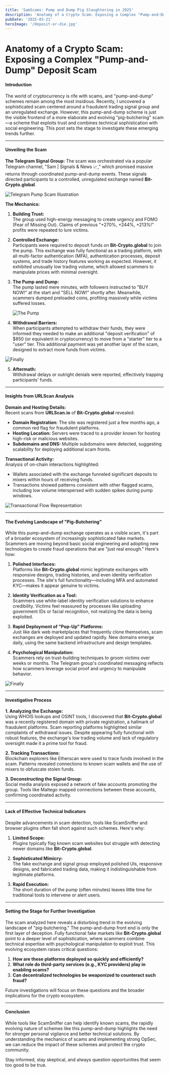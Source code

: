 ```yaml
---
title: 'SamScams: Pump and Dump Pig Slaughtering in 2025'
description: 'Anatomy of a Crypto Scam: Exposing a Complex "Pump-and-Dump" Deposit Scam'
pubDate: '2025-03-21'
heroImage: '/deposit-or-die.jpg'
---
```


# Anatomy of a Crypto Scam: Exposing a Complex "Pump-and-Dump" Deposit Scam

#### Introduction
The world of cryptocurrency is rife with scams, and "pump-and-dump" schemes remain among the most insidious. Recently, I uncovered a sophisticated scam centered around a fraudulent trading signal group and an unregulated exchange. However, this pump-and-dump scheme is just the visible frontend of a more elaborate and evolving "pig-butchering" scam—a scheme that exploits trust and combines technical sophistication with social engineering. This post sets the stage to investigate these emerging trends further.

---

#### Unveiling the Scam

**The Telegram Signal Group:**
The scam was orchestrated via a popular Telegram channel, "Sam | Signals & News 📈," which promised massive returns through coordinated pump-and-dump events. These signals directed participants to a controlled, unregulated exchange named **Bit-Crypto.global**.

![Telegram Pump Scam Illustration](/telgrammio.jpg)

**The Mechanics:**
1. **Building Trust:**  
   The group used high-energy messaging to create urgency and FOMO (Fear of Missing Out). Claims of previous "+270%, +244%, +213%!" profits were repeated to lure victims.

2. **Controlled Exchange:**  
   Participants were required to deposit funds on **Bit-Crypto.global** to join the pump. This exchange was fully functional as a trading platform, with all multi-factor authentication (MFA), authentication processes, deposit systems, and trade history features working as expected. However, it exhibited unusually low trading volume, which allowed scammers to manipulate prices with minimal oversight.

3. **The Pump and Dump:**  
   The pump lasted mere minutes, with followers instructed to "BUY NOW!" at the start and "SELL NOW!" shortly after. Meanwhile, scammers dumped preloaded coins, profiting massively while victims suffered losses.

   ![The Pump](/Pump_Dump.JPG)

4. **Withdrawal Barriers:**  
   When participants attempted to withdraw their funds, they were informed they needed to make an additional "deposit verification" of $850 (or equivalent in cryptocurrency) to move from a "starter" tier to a "user" tier. This additional payment was yet another layer of the scam, designed to extract more funds from victims.

![Finally](/finally.jpg)


5. **Aftermath:**  
   Withdrawal delays or outright denials were reported, effectively trapping participants' funds.



---

#### Insights from URLScan Analysis

**Domain and Hosting Details:**  
Recent scans from **URLScan.io** of **Bit-Crypto.global** revealed:
- **Domain Registration:** The site was registered just a few months ago, a common red flag for fraudulent platforms.
- **Hosting Location:** Servers were traced to a provider known for hosting high-risk or malicious websites.
- **Subdomains and DNS:** Multiple subdomains were detected, suggesting scalability for deploying additional scam fronts.

**Transactional Activity:**  
Analysis of on-chain interactions highlighted:
- Wallets associated with the exchange funneled significant deposits to mixers within hours of receiving funds.
- Transactions showed patterns consistent with other flagged scams, including low volume interspersed with sudden spikes during pump windows.

![Transactional Flow Representation](/deposit-or-die.jpg)

---

#### The Evolving Landscape of "Pig-Butchering"

While this pump-and-dump exchange operates as a visible scam, it's part of a broader ecosystem of increasingly sophisticated fake markets. Scammers are moving beyond basic social engineering and adopting new technologies to create fraud operations that are "just real enough." Here's how:

1. **Polished Interfaces:**  
   Platforms like **Bit-Crypto.global** mimic legitimate exchanges with responsive designs, trading histories, and even identity verification processes. The site's full functionality—including MFA and automated KYC—makes it appear genuine to victims.

2. **Identity Verification as a Tool:**  
   Scammers use white-label identity verification solutions to enhance credibility. Victims feel reassured by processes like uploading government IDs or facial recognition, not realizing the data is being exploited.

3. **Rapid Deployment of "Pop-Up" Platforms:**  
   Just like dark web marketplaces that frequently clone themselves, scam exchanges are deployed and updated rapidly. New domains emerge daily, using the same backend infrastructure and design templates.

4. **Psychological Manipulation:**  
   Scammers rely on trust-building techniques to groom victims over weeks or months. The Telegram group's coordinated messaging reflects how scammers leverage social proof and urgency to manipulate behavior.

![Finally](/finally.jpg)

---

#### Investigative Process

**1. Analyzing the Exchange:**  
Using WHOIS lookups and OSINT tools, I discovered that **Bit-Crypto.global** was a recently registered domain with private registration, a hallmark of fraudulent platforms. Scam reporting platforms highlighted similar complaints of withdrawal issues. Despite appearing fully functional with robust features, the exchange's low trading volume and lack of regulatory oversight made it a prime tool for fraud.

**2. Tracking Transactions:**  
Blockchain explorers like Etherscan were used to trace funds involved in the scam. Patterns revealed connections to known scam wallets and the use of mixers to obfuscate stolen funds.

**3. Deconstructing the Signal Group:**  
Social media analysis exposed a network of fake accounts promoting the group. Tools like Maltego mapped connections between these accounts, confirming coordinated activity.

---

#### Lack of Effective Technical Indicators

Despite advancements in scam detection, tools like ScamSniffer and browser plugins often fall short against such schemes. Here's why:

1. **Limited Scope:**  
   Plugins typically flag known scam websites but struggle with detecting newer domains like **Bit-Crypto.global**.

2. **Sophisticated Mimicry:**  
   The fake exchange and signal group employed polished UIs, responsive designs, and fabricated trading data, making it indistinguishable from legitimate platforms.

3. **Rapid Execution:**  
   The short duration of the pump (often minutes) leaves little time for traditional tools to intervene or alert users.

---

#### Setting the Stage for Further Investigation

The scam analyzed here reveals a disturbing trend in the evolving landscape of "pig-butchering." The pump-and-dump front end is only the first layer of deception. Fully functional fake markets like **Bit-Crypto.global** point to a deeper level of sophistication, where scammers combine technical expertise with psychological manipulation to exploit trust. This evolving ecosystem raises critical questions:

1. **How are these platforms deployed so quickly and efficiently?**  
2. **What role do third-party services (e.g., KYC providers) play in enabling scams?**  
3. **Can decentralized technologies be weaponized to counteract such fraud?**

Future investigations will focus on these questions and the broader implications for the crypto ecosystem.

---

#### Conclusion
While tools like ScamSniffer can help identify known scams, the rapidly evolving nature of schemes like this pump-and-dump highlights the need for stronger personal vigilance and better technical solutions. By understanding the mechanics of scams and implementing strong OpSec, we can reduce the impact of these schemes and protect the crypto community.

Stay informed, stay skeptical, and always question opportunities that seem too good to be true.
